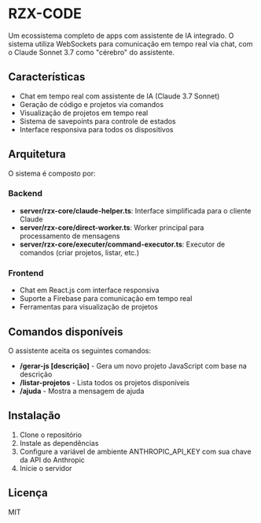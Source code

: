 # RZX-CODE

Um ecossistema completo de apps com assistente de IA integrado. O sistema utiliza WebSockets para comunicação em tempo real via chat, com o Claude Sonnet 3.7 como "cérebro" do assistente.

## Características

- Chat em tempo real com assistente de IA (Claude 3.7 Sonnet)
- Geração de código e projetos via comandos
- Visualização de projetos em tempo real
- Sistema de savepoints para controle de estados
- Interface responsiva para todos os dispositivos

## Arquitetura

O sistema é composto por:

### Backend

- **server/rzx-core/claude-helper.ts**: Interface simplificada para o cliente Claude
- **server/rzx-core/direct-worker.ts**: Worker principal para processamento de mensagens
- **server/rzx-core/executer/command-executor.ts**: Executor de comandos (criar projetos, listar, etc.)

### Frontend

- Chat em React.js com interface responsiva
- Suporte a Firebase para comunicação em tempo real
- Ferramentas para visualização de projetos

## Comandos disponíveis

O assistente aceita os seguintes comandos:

- **/gerar-js [descrição]** - Gera um novo projeto JavaScript com base na descrição
- **/listar-projetos** - Lista todos os projetos disponíveis
- **/ajuda** - Mostra a mensagem de ajuda

## Instalação

1. Clone o repositório
2. Instale as dependências
3. Configure a variável de ambiente ANTHROPIC_API_KEY com sua chave da API do Anthropic
4. Inicie o servidor

## Licença

MIT

